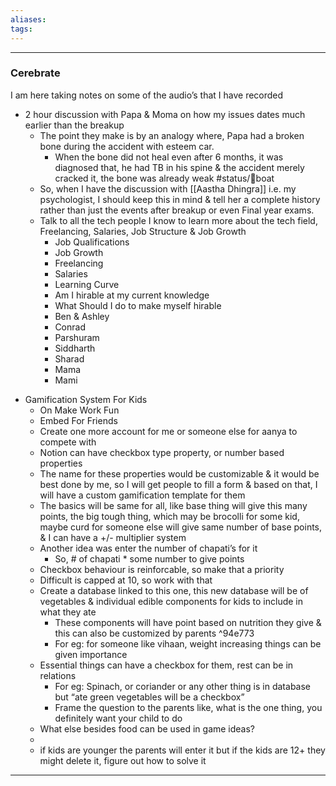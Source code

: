 ```yaml
---
aliases:
tags:
---
```

---
### Cerebrate
I am here taking notes on some of the audio’s that I have recorded
- 2 hour discussion with Papa & Moma on how my issues dates much earlier than the breakup
	- The point they make is by an analogy where, Papa had a broken bone during the accident with esteem car.
		- When the bone did not heal even after 6 months, it was diagnosed that, he had TB in his spine & the accident merely cracked it, the bone was already weak #status/🍃boat 
	- So, when I have the discussion with [[Aastha Dhingra]] i.e. my psychologist, I should keep this in mind & tell her a complete history rather than just the events after breakup or even Final year exams.
	- Talk to all the tech people I know to learn more about the tech field, Freelancing, Salaries, Job Structure & Job Growth  
	    * Job Qualifications  
	    * Job Growth  
	    * Freelancing  
	    * Salaries  
	    * Learning Curve  
	    * Am I hirable at my current knowledge  
	    * What Should I do to make myself hirable  
	    * Ben & Ashley  
	    * Conrad  
	    * Parshuram  
	    * Siddharth  
	    * Sharad  
	    * Mama  
	    * Mami
* Gamification System For Kids
	- On Make Work Fun
	- Embed For Friends
	- Create one more account for me or someone else for aanya to compete with
	- Notion can have checkbox type property, or number based properties
	- The name for these properties would be customizable & it would be best done by me, so I will get people to fill a form & based on that, I will have a custom gamification template for them
	- The basics will be same for all, like base thing will give this many points, the big tough thing, which may be brocolli for some kid, maybe curd for someone else will give same number of base points, & I can have a +/- multiplier system
	- Another idea was enter the number of chapati’s for it
	    - So, # of chapati * some number to give points
	- Checkbox behaviour is reinforcable, so make that a priority
	- Difficult is capped at 10, so work with that
	- Create a database linked to this one, this new database will be of vegetables & individual edible components for kids to include in what they ate
	    - These components will have point based on nutrition they give & this can also be customized by parents ^94e773
	    - For eg: for someone like vihaan, weight increasing things can be given importance
	- Essential things can have a checkbox for them, rest can be in relations
	    - For eg: Spinach, or coriander or any other thing is in database but “ate green vegetables will be a checkbox”
	    - Frame the question to the parents like, what is the one thing, you definitely want your child to do
	- What else besides food can be used in game ideas?
	- 
	- if kids are younger the parents will enter it but if the kids are 12+ they might delete it, figure out how to solve it
--- 
